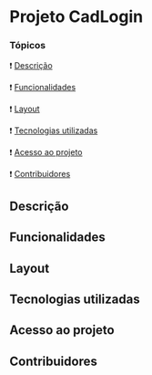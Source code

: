 # Projeto CadLogin

### Tópicos
:exclamation: [Descrição](#descrição)

:exclamation: [Funcionalidades](#funcionalidades)

:exclamation: [Layout](#layout)

:exclamation: [Tecnologias utilizadas](#tecnologias-utilizadas)

:exclamation: [Acesso ao projeto](#acesso-ao-projeto)

:exclamation: [Contribuidores](#contribuidores)

## Descrição

## Funcionalidades

## Layout

## Tecnologias utilizadas

## Acesso ao projeto

## Contribuidores
